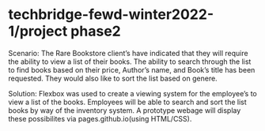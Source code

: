 ﻿# techbridge-fewd-winter2022-1/project phase2
Scenario: 
The Rare Bookstore client’s have indicated that they will require the ability to view a list of their books. The ability to search through the list to find books based on their price, Author’s name, and Book’s title has been requested. They would also like to sort the list based on genere.
 
Solution:
Flexbox was used to create a viewing system for the employee’s to view a list of the books. 
Employees will be able to search and sort the list books by way of the inventory system.
A prototype webage will display these possibilites via pages.github.io(using HTML/CSS). 
